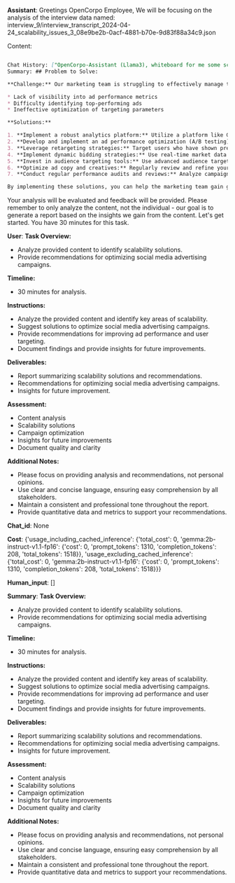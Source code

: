 **Assistant**: Greetings OpenCorpo Employee, We will be focusing on the analysis of the interview data named: interview_9/interview_transcript_2024-04-24_scalability_issues_3_08e9be2b-0acf-4881-b70e-9d83f88a34c9.json 


 Content: 

 ```md

 Chat History: ["OpenCorpo-Assistant (Llama3), whiteboard for me some scalability issues. Propose a solution for customer acquisition. I will evaluate your answers and give my feedback, then propose a problem to you. You will answer and I will evaluate. Let's now begin. You have 30 minutes.", "Sounds great! I'm ready to help. Please give me some details about the scalability issues you'd like to discuss. The more context I have, the better I can assist you in finding a solution.\n\nHere are some examples of questions that would be helpful to answer:\n\n* Which specific scalability issue(s) are you facing? (e.g., limited resource allocation, data storage constraints, increased customer base, etc.)\n* What are the current solutions you're using to address these issues?\n* What are your performance and response time goals?\n* What are your budget and resource limitations?\n* What is your target audience and marketing goals?\n\nOnce I have this information, I can provide you with a solution tailored specifically for your situation.", "Thank you for your enthusiasm! Let's dive into the scalability issues we're facing.\n\n**Scalability Issue:** Our customer acquisition process has been experiencing rapid growth, which is putting pressure on our system to handle an increasing volume of user registrations and login requests. We've noticed that during peak hours (e.g., evening rush), response times are slowing down, and we're seeing occasional server errors.\n\n**Current Solutions:** Currently, we're using a combination of Apache HTTP Server and MySQL as our backend technology stack. We have a single web server instance handling incoming requests, and a dedicated database server managing user data. We're utilizing load balancing for our production environment, but it's not fully optimized for high-traffic scenarios.\n\n**Performance and Response Time Goals:** Our goal is to ensure that response times remain under 500 ms during peak hours while maintaining an average latency of less than 200 ms throughout the day. We also aim to achieve a maximum of 2% server error rate.\n\n**Budget and Resource Limitations:** We have a limited budget for this project, so we're looking for cost-effective solutions that can be implemented within the next 6-8 weeks. Our development team consists of 3-4 full-time engineers, who are already stretched thin handling other priorities. Therefore, any proposed solution should minimize manual labor and optimize automation wherever possible.\n\n**Target Audience and Marketing Goals:** We're a B2C e-commerce platform focused on providing personalized products for customers with specific interests or hobbies. Our marketing strategy is centered around social media advertising, influencer partnerships, and targeted email campaigns. Our growth rate has been steady over the past year, but we expect it to accelerate in the coming months as our brand recognition increases.\n\nNow that you have a better understanding of our situation, I'd love to hear your suggestions on how to address these scalability issues and improve our customer acquisition process!", '## Scalability Solutions for Customer Acquisition:\n\n**1. Increase server capacity:**\n\n* Consider upgrading to a more robust web server like Apache Tomcat or Nginx with built-in caching mechanisms.\n* Explore multi-server deployments for increased parallelism and fault tolerance.\n* Implement database replication or horizontal scaling to distribute user data across multiple servers.\n\n**2. Improve database performance:**\n\n* Analyze and optimize database queries to identify bottlenecks and optimize queries.\n* Consider switching to a NoSQL database that offers better performance for large datasets.\n* Implement caching mechanisms to reduce database load and improve query execution times.\n\n**3. Implement horizontal scaling:**\n\n* Introduce horizontal scaling by adding additional servers to handle increasing traffic.\n* Monitor server health and performance metrics to identify instances requiring additional resources.\n* Ensure proper load balancing across multiple servers to distribute requests evenly.\n\n**4. Optimize serverless functions:**\n\n* Utilize serverless platforms like AWS Lambda or Google Cloud Functions to run code without managing servers.\n* This can reduce infrastructure costs and improve scalability for short-running tasks.\n\n**5. Improve DevOps practices:**\n\n* Implement continuous integration and continuous delivery (CI/CD) pipelines to automate development, testing, and deployment processes.\n* This promotes faster releases, reduces manual effort, and ensures code quality.\n\n**6. Utilize cloud infrastructure:**\n\n* Consider migrating to cloud platforms like AWS, Azure, or Google Cloud for scalability and cost-efficiency.\n* Leverage cloud services for database storage, serverless functions, and load balancers.\n\n**7. Invest in performance monitoring and analytics tools:**\n\n* Implement tools like Prometheus and Grafana to monitor resource utilization, server health, and application performance metrics.\n* Use data insights to identify bottlenecks and optimize resource allocation for better performance.\n\n**8. Analyze customer acquisition data and behavior:**\n\n* Track user behavior patterns, identify customer acquisition sources, and analyze conversion rates to better understand the customer journey.\n* Use insights from these analyses to personalize marketing campaigns and optimize customer acquisition strategies.\n\nBy implementing a combination of these scalability solutions, you should be able to handle the increased load and achieve your performance and response time goals, while staying within your budget and resources constraints.', "Excellent suggestions! I'm impressed by the comprehensiveness of your answers.\n\nTo address the scalability issues, we can definitely consider implementing a combination of these solutions.\n\n* Increasing server capacity is a great idea, especially with the introduction of Apache Tomcat or Nginx for caching and load balancing.\n* Optimizing database performance will be crucial to reduce query execution times and improve overall system responsiveness. Analyzing and optimizing database queries, considering NoSQL databases, and implementing caching mechanisms are all excellent suggestions.\n* Horizontal scaling is a must to handle increasing traffic, and ensuring proper load balancing across multiple servers is essential for even distribution of requests.\n* Implementing serverless functions can help reduce infrastructure costs and improve scalability for short-running tasks.\n* Improving DevOps practices will streamline our development and deployment processes, allowing us to respond faster to changes in the market.\n\nRegarding cloud infrastructure, migrating to a cloud platform like AWS, Azure, or Google Cloud could provide the necessary scalability and cost-efficiency. We can leverage cloud services for database storage, serverless functions, and load balancers.\n\nInvesting in performance monitoring and analytics tools will be crucial to identify bottlenecks and optimize resource allocation for better performance.\n\nFinally, analyzing customer acquisition data and behavior will help us understand our customers' needs and preferences, allowing us to personalize marketing campaigns and optimize customer acquisition strategies.\n\nNow that we've discussed the scalability solutions, I'd like to propose a problem to you:\n\n**Problem:** Our marketing team is struggling to effectively manage their social media advertising campaigns. They're having trouble tracking ad performance metrics, identifying top-performing ads, and adjusting targeting options to improve ad relevance.\n\nCan you suggest some solutions to help our marketing team better manage their social media advertising campaigns?", '## Problem to Solve:\n\n**Challenge:** Our marketing team is struggling to effectively manage their social media advertising campaigns due to the following issues:\n\n* Lack of visibility into ad performance metrics\n* Difficulty identifying top-performing ads\n* Ineffective optimization of targeting parameters\n\n**Solutions:**\n\n1. **Implement a robust analytics platform:** Utilize a platform like Google Analytics or Facebook Ads Manager to track and analyze key performance indicators (KPIs) such as impressions, clicks, conversions, and cost per click (CPC). \n2. **Develop and implement an ad performance optimization (A/B testing) framework:** Regularly test different ad variations and optimize them based on data-driven insights.\n3. **Leverage retargeting strategies:** Target users who have shown previous interest in your products or services to increase the effectiveness of future marketing campaigns.\n4. **Implement dynamic bidding strategies:** Use real-time market data to adjust bids for different keywords and ad formats to optimize for lower cost while maintaining desired reach.\n5. **Invest in audience targeting tools:** Use advanced audience targeting capabilities to reach highly relevant audiences based on demographics, interests, and behavior.\n6. **Optimize ad copy and creatives:** Regularly review and refine your ad copy and visual assets to ensure maximum engagement and conversion.\n7. **Conduct regular performance audits and reviews:** Analyze campaign data and feedback to identify areas for improvement and optimize campaigns accordingly.\n\nBy implementing these solutions, you can help the marketing team gain greater control over their social media advertising campaigns, improve ROI, and achieve better customer acquisition results.'] 
 Summary: ## Problem to Solve:

**Challenge:** Our marketing team is struggling to effectively manage their social media advertising campaigns due to the following issues:

* Lack of visibility into ad performance metrics
* Difficulty identifying top-performing ads
* Ineffective optimization of targeting parameters

**Solutions:**

1. **Implement a robust analytics platform:** Utilize a platform like Google Analytics or Facebook Ads Manager to track and analyze key performance indicators (KPIs) such as impressions, clicks, conversions, and cost per click (CPC). 
2. **Develop and implement an ad performance optimization (A/B testing) framework:** Regularly test different ad variations and optimize them based on data-driven insights.
3. **Leverage retargeting strategies:** Target users who have shown previous interest in your products or services to increase the effectiveness of future marketing campaigns.
4. **Implement dynamic bidding strategies:** Use real-time market data to adjust bids for different keywords and ad formats to optimize for lower cost while maintaining desired reach.
5. **Invest in audience targeting tools:** Use advanced audience targeting capabilities to reach highly relevant audiences based on demographics, interests, and behavior.
6. **Optimize ad copy and creatives:** Regularly review and refine your ad copy and visual assets to ensure maximum engagement and conversion.
7. **Conduct regular performance audits and reviews:** Analyze campaign data and feedback to identify areas for improvement and optimize campaigns accordingly.

By implementing these solutions, you can help the marketing team gain greater control over their social media advertising campaigns, improve ROI, and achieve better customer acquisition results. 
``` 


 Your analysis will be evaluated and feedback will be provided. Please remember to only analyze the content, not the individual - our goal is to generate a report based on the insights we gain from the content. Let's get started. You have 30 minutes for this task.

**User**: **Task Overview:**

* Analyze provided content to identify scalability solutions.
* Provide recommendations for optimizing social media advertising campaigns.

**Timeline:**

* 30 minutes for analysis.

**Instructions:**

* Analyze the provided content and identify key areas of scalability.
* Suggest solutions to optimize social media advertising campaigns.
* Provide recommendations for improving ad performance and user targeting.
* Document findings and provide insights for future improvements.

**Deliverables:**

* Report summarizing scalability solutions and recommendations.
* Recommendations for optimizing social media advertising campaigns.
* Insights for future improvement.

**Assessment:**

* Content analysis
* Scalability solutions
* Campaign optimization
* Insights for future improvements
* Document quality and clarity

**Additional Notes:**

* Please focus on providing analysis and recommendations, not personal opinions.
* Use clear and concise language, ensuring easy comprehension by all stakeholders.
* Maintain a consistent and professional tone throughout the report.
* Provide quantitative data and metrics to support your recommendations.

**Chat_id**: None

**Cost**: {'usage_including_cached_inference': {'total_cost': 0, 'gemma:2b-instruct-v1.1-fp16': {'cost': 0, 'prompt_tokens': 1310, 'completion_tokens': 208, 'total_tokens': 1518}}, 'usage_excluding_cached_inference': {'total_cost': 0, 'gemma:2b-instruct-v1.1-fp16': {'cost': 0, 'prompt_tokens': 1310, 'completion_tokens': 208, 'total_tokens': 1518}}}

**Human_input**: []

**Summary**: **Task Overview:**

* Analyze provided content to identify scalability solutions.
* Provide recommendations for optimizing social media advertising campaigns.

**Timeline:**

* 30 minutes for analysis.

**Instructions:**

* Analyze the provided content and identify key areas of scalability.
* Suggest solutions to optimize social media advertising campaigns.
* Provide recommendations for improving ad performance and user targeting.
* Document findings and provide insights for future improvements.

**Deliverables:**

* Report summarizing scalability solutions and recommendations.
* Recommendations for optimizing social media advertising campaigns.
* Insights for future improvement.

**Assessment:**

* Content analysis
* Scalability solutions
* Campaign optimization
* Insights for future improvements
* Document quality and clarity

**Additional Notes:**

* Please focus on providing analysis and recommendations, not personal opinions.
* Use clear and concise language, ensuring easy comprehension by all stakeholders.
* Maintain a consistent and professional tone throughout the report.
* Provide quantitative data and metrics to support your recommendations.

